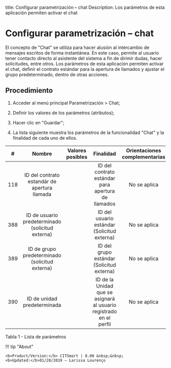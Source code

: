 title:  Configurar parametrización – chat 
Description: Los parámetros de esta aplicación permiten activar el chat 
# Configurar parametrización – chat

El concepto de "Chat" se utiliza para hacer alusión al intercambio de mensajes escritos de forma instantánea. En este caso, permite al usuario tener contacto directo al asistente del sistema a fin de dirimir dudas, hacer solicitudes, entre otros. Los parámetros de esta aplicación permiten activar el chat, definir el contrato estándar para la apertura de llamados y ajustar el grupo predeterminado, dentro de otras acciones.

Procedimiento
-------------

1.  Acceder al menú principal Parametrización \> Chat;

2.  Definir los valores de los parámetros (atributos);

3.  Hacer clic en "Guardar";

4.  La lista siguiente muestra los parámetros de la funcionalidad "Chat" y la
    finalidad de cada uno de ellos.

| **#** |                         **Nombre**                        | **Valores posibles** |                       **Finalidad**                       | **Orientaciones complementarias** |
|:-----:|:---------------------------------------------------------:|:--------------------:|:---------------------------------------------------------:|:---------------------------------:|
|  118  |        ID del contrato estandár de apertura llamada       |                      |     ID del contrato estándar para apertura de llamados    |            No se aplica           |
|  388  |      ID de usuario predeterminado (solicitud externa)     |                      |        ID del usuario estándar (Solicitud externa)        |            No se aplica           |
|  389  |       ID de grupo predeterminado (solicitud externa)      |                      |         ID del grupo estándar (Solicitud externa)         |            No se aplica           |
|  390  |                ID de unidad predeterminada                |                      |                  ID de la Unidad que se asignará al usuario registrado en el perfil                 |            No se aplica           |

Tabla 1 - Lista de parámetros

!!! tip "About"

    <b>Product/Version:</b> CITSmart | 8.00 &nbsp;&nbsp;
    <b>Updated:</b>01/28/2019 – Larissa Lourenço

